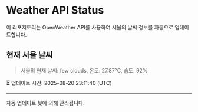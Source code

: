 
# Weather API Status

이 리포지토리는 OpenWeather API를 사용하여 서울의 날씨 정보를 자동으로 업데이트합니다.

## 현재 서울 날씨
> 서울의 현재 날씨: few clouds, 온도: 27.87°C, 습도: 92%

⏳ 업데이트 시간: 2025-08-20 23:11:40 (UTC)

---
자동 업데이트 봇에 의해 관리됩니다.
